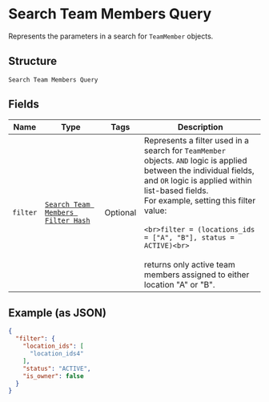 
# Search Team Members Query

Represents the parameters in a search for `TeamMember` objects.

## Structure

`Search Team Members Query`

## Fields

| Name | Type | Tags | Description |
|  --- | --- | --- | --- |
| `filter` | [`Search Team Members Filter Hash`](../../doc/models/search-team-members-filter.md) | Optional | Represents a filter used in a search for `TeamMember` objects. `AND` logic is applied<br>between the individual fields, and `OR` logic is applied within list-based fields.<br>For example, setting this filter value:<br><br>```<br>filter = (locations_ids = ["A", "B"], status = ACTIVE)<br>```<br><br>returns only active team members assigned to either location "A" or "B". |

## Example (as JSON)

```json
{
  "filter": {
    "location_ids": [
      "location_ids4"
    ],
    "status": "ACTIVE",
    "is_owner": false
  }
}
```

